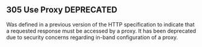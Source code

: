 ## 305 Use Proxy __DEPRECATED__ 
Was defined in a previous version of the HTTP specification to indicate that a requested response must be accessed by a proxy. It has been deprecated due to security concerns regarding in-band configuration of a proxy.
